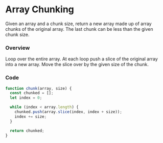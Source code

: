 # Array Chunking

Given an array and a chunk size, return a new array made up of array chunks of the original array. The last chunk can be less than the given chunk size.

### Overview

Loop over the entire array. At each loop push a slice of the original array into a new array. Move the slice over by the given size of the chunk.

### Code

```javascript
function chunk(array, size) {
  const chunked = [];
  let index = 0;

  while (index < array.length) {
    chunked.push(array.slice(index, index + size));
    index += size;
  }

  return chunked;
}
```
